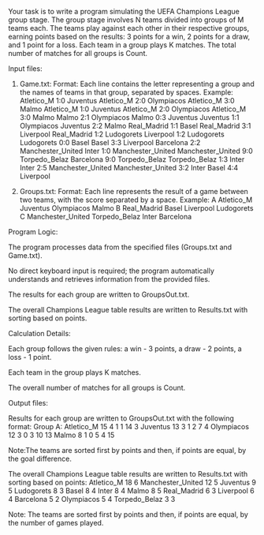 Your task is to write a program simulating the UEFA Champions League group stage. The group stage involves N teams divided into groups of M teams each.
The teams play against each other in their respective groups, earning points based on the results: 3 points for a win, 2 points for a draw, and 1 point for a loss.
Each team in a group plays K matches. The total number of matches for all groups is Count.

Input files:

1) Game.txt:
Format: Each line contains the letter representing a group and the names of teams in that group, separated by spaces.
Example: Atletico_M 1:0 Juventus
Atletico_M 2:0 Olympiacos
Atletico_M 3:0 Malmo
Atletico_M 1:0 Juventus
Atletico_M 2:0 Olympiacos
Atletico_M 3:0 Malmo
Malmo 2:1 Olympiacos
Malmo 0:3 Juventus
Juventus 1:1 Olympiacos
Juventus 2:2 Malmo
Real_Madrid 1:1 Basel
Real_Madrid 3:1 Liverpool
Real_Madrid 1:2 Ludogorets
Liverpool 1:2 Ludogorets
Ludogorets 0:0 Basel
Basel 3:3 Liverpool
Barcelona 2:2 Manchester_United
Inter 1:0 Manchester_United
Manchester_United 9:0 Torpedo_Belaz
Barcelona 9:0 Torpedo_Belaz
Torpedo_Belaz 1:3 Inter
Inter 2:5 Manchester_United
Manchester_United 3:2 Inter
Basel 4:4 Liverpool

2) Groups.txt:
Format: Each line represents the result of a game between two teams, with the score separated by a space.
Example:
A Atletico_M Juventus Olympiacos Malmo
B Real_Madrid Basel Liverpool Ludogorets
C Manchester_United Torpedo_Belaz Inter Barcelona

Program Logic:

The program processes data from the specified files (Groups.txt and Game.txt).

No direct keyboard input is required; the program automatically understands and retrieves information from the provided files.

The results for each group are written to GroupsOut.txt.

The overall Champions League table results are written to Results.txt with sorting based on points.

Calculation Details:

Each group follows the given rules: a win - 3 points, a draw - 2 points, a loss - 1 point.

Each team in the group plays K matches.

The overall number of matches for all groups is Count.

Output files:

Results for each group are written to GroupsOut.txt with the following format:
Group A:
Atletico_M 15 4 1 1 14 3
Juventus 13 3 1 2 7 4
Olympiacos 12 3 0 3 10 13
Malmo 8 1 0 5 4 15

Note:The teams are sorted first by points and then, if points are equal, by the goal difference.

The overall Champions League table results are written to Results.txt with sorting based on points:
Atletico_M 18 6
Manchester_United 12 5
Juventus 9 5
Ludogorets 8 3
Basel 8 4
Inter 8 4
Malmo 8 5
Real_Madrid 6 3
Liverpool 6 4
Barcelona 5 2
Olympiacos 5 4
Torpedo_Belaz 3 3

Note: The teams are sorted first by points and then, if points are equal, by the number of games played.
